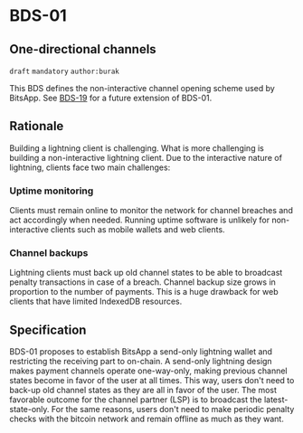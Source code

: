 BDS-01
======

One-directional channels
-------------------------------

`draft` `mandatory` `author:burak`

This BDS defines the non-interactive channel opening scheme used by BitsApp. See [BDS-19](https://github.com/bits-wallet/specs/blob/main/19.md) for a future extension of BDS-01.

## Rationale

Building a lightning client is challenging. What is more challenging is building a non-interactive lightning client. Due to the interactive nature of lightning, clients face two main challenges:

### Uptime monitoring
Clients must remain online to monitor the network for channel breaches and act accordingly when needed. Running uptime software is unlikely for non-interactive clients such as mobile wallets and web clients.

### Channel backups
Lightning clients must back up old channel states to be able to broadcast penalty transactions in case of a breach. Channel backup size grows in proportion to the number of payments. This is a huge drawback for web clients that have limited IndexedDB resources.

## Specification
BDS-01 proposes to establish BitsApp a send-only lightning wallet and restricting the receiving part to on-chain. A send-only lightning design makes payment channels operate one-way-only, making previous channel states become in favor of the user at all times. This way, users don't need to back-up old channel states as they are all in favor of the user. The most favorable outcome for the channel partner (LSP) is to broadcast the latest-state-only. For the same reasons, users don't need to make periodic penalty checks with the bitcoin network and remain offline as much as they want.

